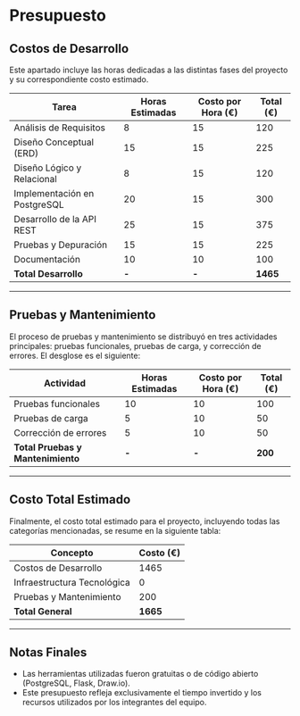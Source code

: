 
# **Presupuesto**

## **Costos de Desarrollo**

Este apartado incluye las horas dedicadas a las distintas fases del proyecto y su correspondiente costo estimado.

| Tarea                       | Horas Estimadas | Costo por Hora (€) | Total (€) |
|-----------------------------|-----------------|--------------------|-----------|
| Análisis de Requisitos      | 8               | 15                 | 120       |
| Diseño Conceptual (ERD)     | 15              | 15                 | 225       |
| Diseño Lógico y Relacional  | 8               | 15                 | 120       |
| Implementación en PostgreSQL| 20              | 15                 | 300       |
| Desarrollo de la API REST   | 25              | 15                 | 375       |
| Pruebas y Depuración        | 15              | 15                 | 225       |
| Documentación               | 10              | 10                 | 100       |
| **Total Desarrollo**        | **-**           | **-**              | **1465**  |

---

## **Pruebas y Mantenimiento**

El proceso de pruebas y mantenimiento se distribuyó en tres actividades principales: pruebas funcionales, pruebas de carga, y corrección de errores. El desglose es el siguiente:

| Actividad            | Horas Estimadas | Costo por Hora (€) | Total (€) |
|----------------------|-----------------|--------------------|-----------|
| Pruebas funcionales  | 10              | 10                 | 100       |
| Pruebas de carga     | 5               | 10                 | 50        |
| Corrección de errores| 5               | 10                 | 50        |
| **Total Pruebas y Mantenimiento** | **-** | **-** | **200** |

---

## **Costo Total Estimado**

Finalmente, el costo total estimado para el proyecto, incluyendo todas las categorías mencionadas, se resume en la siguiente tabla:

| Concepto                | Costo (€) |
|-------------------------|-----------|
| Costos de Desarrollo    | 1465      |
| Infraestructura Tecnológica | 0     |
| Pruebas y Mantenimiento | 200       |
| **Total General**       | **1665**  |

---

## **Notas Finales**

- Las herramientas utilizadas fueron gratuitas o de código abierto (PostgreSQL, Flask, Draw.io).
- Este presupuesto refleja exclusivamente el tiempo invertido y los recursos utilizados por los integrantes del equipo.

